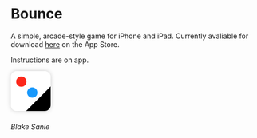 # Bounce
A simple, arcade-style game for iPhone and iPad. Currently avaliable for download [here](https://itunes.apple.com/us/app/bounce-lite/id1280190617?mt=8) on the App Store.

Instructions are on app.

<a href="https://itunes.apple.com/us/app/bounce-lite/id1280190617?mt=8" target="_blank"><img src="logo.png" width="80px" style="box-shadow: 0 0 10px 0 rgba(0,0,0,0.2); border-radius: 12px"></a>

###### Blake Sanie
